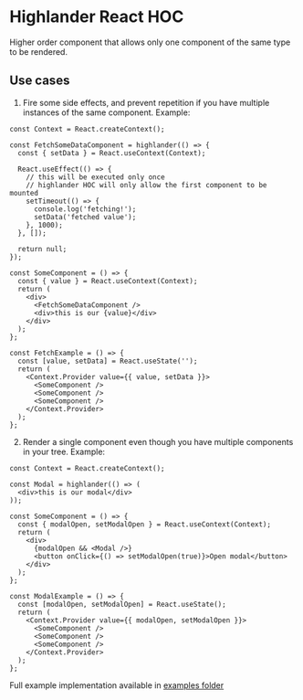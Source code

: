 # Highlander React HOC

Higher order component that allows only one component of the same type to be rendered.

## Use cases

1. Fire some side effects, and prevent repetition if you have multiple instances of the same component. Example:

```
const Context = React.createContext();

const FetchSomeDataComponent = highlander(() => {
  const { setData } = React.useContext(Context);

  React.useEffect(() => {
    // this will be executed only once
    // highlander HOC will only allow the first component to be mounted
    setTimeout(() => {
      console.log('fetching!');
      setData('fetched value');
    }, 1000);
  }, []);

  return null;
});

const SomeComponent = () => {
  const { value } = React.useContext(Context);
  return (
    <div>
      <FetchSomeDataComponent />
      <div>this is our {value}</div>
    </div>
  );
};

const FetchExample = () => {
  const [value, setData] = React.useState('');
  return (
    <Context.Provider value={{ value, setData }}>
      <SomeComponent />
      <SomeComponent />
      <SomeComponent />
    </Context.Provider>
  );
};
```

2. Render a single component even though you have multiple components in your tree. Example:

```
const Context = React.createContext();

const Modal = highlander(() => (
  <div>this is our modal</div>
));

const SomeComponent = () => {
  const { modalOpen, setModalOpen } = React.useContext(Context);
  return (
    <div>
      {modalOpen && <Modal />}
      <button onClick={() => setModalOpen(true)}>Open modal</button>
    </div>
  );
};

const ModalExample = () => {
  const [modalOpen, setModalOpen] = React.useState();
  return (
    <Context.Provider value={{ modalOpen, setModalOpen }}>
      <SomeComponent />
      <SomeComponent />
      <SomeComponent />
    </Context.Provider>
  );
};
```

Full example implementation available in [examples folder](https://github.com/bojan88/highlander-react-hoc/tree/master/example)

